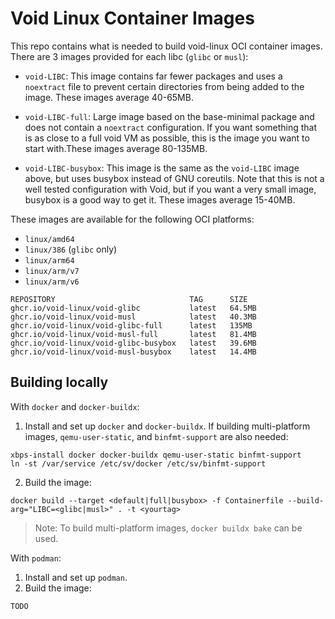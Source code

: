 # Void Linux Container Images

This repo contains what is needed to build void-linux OCI container
images. There are 3 images provided for each libc (`glibc` or `musl`):

- `void-LIBC`: This image contains far fewer packages and uses a
  `noextract` file to prevent certain directories from being added to
  the image. These images average 40-65MB.

- `void-LIBC-full`: Large image based on the base-minimal package and
  does not contain a `noextract` configuration. If you want something
  that is as close to a full void VM as possible, this is the image you
  want to start with.These images average 80-135MB.

- `void-LIBC-busybox`: This image is the same as the `void-LIBC` image
  above, but uses busybox instead of GNU coreutils. Note that this is
  not a well tested configuration with Void, but if you want a very
  small image, busybox is a good way to get it. These images average 15-40MB.

These images are available for the following OCI platforms:

- `linux/amd64`
- `linux/386` (`glibc` only)
- `linux/arm64`
- `linux/arm/v7`
- `linux/arm/v6`

```
REPOSITORY                              TAG      SIZE
ghcr.io/void-linux/void-glibc           latest   64.5MB
ghcr.io/void-linux/void-musl            latest   40.3MB
ghcr.io/void-linux/void-glibc-full      latest   135MB
ghcr.io/void-linux/void-musl-full       latest   81.4MB
ghcr.io/void-linux/void-glibc-busybox   latest   39.6MB
ghcr.io/void-linux/void-musl-busybox    latest   14.4MB
```

## Building locally

With `docker` and  `docker-buildx`:

1. Install and set up `docker` and `docker-buildx`. If building multi-platform images,
  `qemu-user-static`, and `binfmt-support` are also needed:
```
xbps-install docker docker-buildx qemu-user-static binfmt-support
ln -st /var/service /etc/sv/docker /etc/sv/binfmt-support
```
2. Build the image:
```
docker build --target <default|full|busybox> -f Containerfile --build-arg="LIBC=<glibc|musl>" . -t <yourtag>
```
> Note: To build multi-platform images, `docker buildx bake` can be used.

With `podman`:

1. Install and set up `podman`.
2. Build the image:
```
TODO
```
